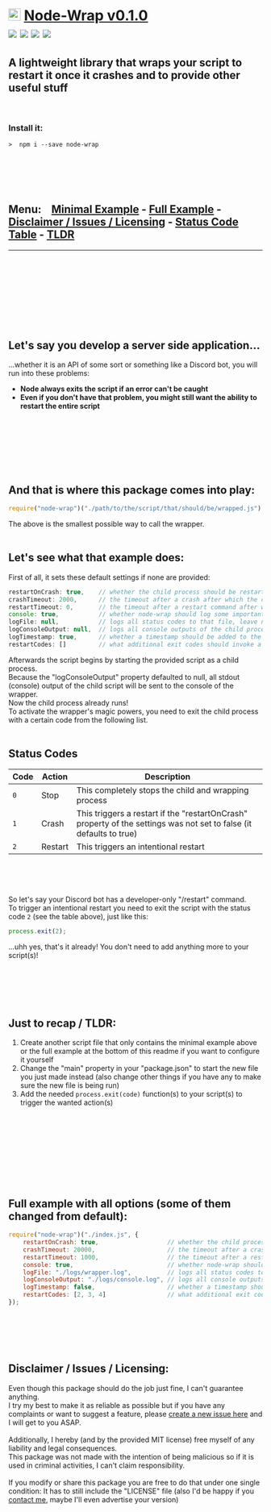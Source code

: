 # <img src="https://raw.githubusercontent.com/Sv443/Node-Wrap/master/icons/icon_tiny.png" style="width: 2.5vw;height: 2.5vw;"> <u>Node-Wrap v0.1.0</u> <br> [![](https://img.shields.io/github/license/Sv443/node-wrap.svg?style=flat-square)](https://github.com/Sv443/node-wrap/blob/master/LICENSE) [![](https://img.shields.io/badge/JSDoc-supported-green.svg?style=flat-square)](http://usejsdoc.org/) [![](https://img.shields.io/github/issues/Sv443/node-wrap.svg?style=flat-square)](https://github.com/Sv443/node-wrap/issues) [![](https://img.shields.io/github/stars/Sv443/node-wrap.svg?style=flat-square)](https://github.com/Sv443/node-wrap/stargazers)
## A lightweight library that wraps your script to restart it once it crashes and to provide other useful stuff

<br>

### Install it:
```
>  npm i --save node-wrap
```

<br><br>
---
## **Menu:** &nbsp; &nbsp;[Minimal Example](#and-that-is-where-this-package-comes-into-play) - [Full Example](#full-example-with-all-options-some-of-them-changed-from-default) - [Disclaimer / Issues / Licensing](#disclaimer--issues--licensing) - [Status Code Table](#status-codes) - [TLDR](#just-to-recap--tldr)
---  
<br><br><br><br>


<br><br><br>
## Let's say you develop a server side application...
...whether it is an API of some sort or something like a Discord bot, you will run into these problems:<br>
- **Node always exits the script if an error can't be caught**<br>
- **Even if you don't have that problem, you might still want the ability to restart the entire script**<br><br><br>

<br><br><br><br>

## And that is where this package comes into play:
```js
require("node-wrap")("./path/to/the/script/that/should/be/wrapped.js");
```
The above is the smallest possible way to call the wrapper.<br><br>
## Let's see what that example does:
First of all, it sets these default settings if none are provided:
```js
restartOnCrash: true,    // whether the child process should be restarted after it crashed
crashTimeout: 2000,      // the timeout after a crash after which the child process should be restarted
restartTimeout: 0,       // the timeout after a restart command after which the child process should be restarted
console: true,           // whether node-wrap should log some important info to the main console (stuff like "Starting process" and "Restarting process")
logFile: null,           // logs all status codes to that file, leave null or undefined for no file logging                
logConsoleOutput: null,  // logs all console outputs of the child process to that file, leave null or undefined for no file logging
logTimestamp: true,      // whether a timestamp should be added to the above logs
restartCodes: []         // what additional exit codes should invoke a restart
```
Afterwards the script begins by starting the provided script as a child process.<br>
Because the "logConsoleOutput" property defaulted to null, all stdout (console) output of the child script will be sent to the console of the wrapper.<br>
Now the child process already runs!<br>
To activate the wrapper's magic powers, you need to exit the child process with a certain code from the following list.<br><br>
## Status Codes
| Code | Action | Description |  
| --- | --- | --- |  
| `0` | Stop | This completely stops the child and wrapping process |  
| `1` | Crash | This triggers a restart if the "restartOnCrash" property of the settings was not set to false (it defaults to true) |  
| `2` | Restart | This triggers an intentional restart |<br>

<br><br><br>

So let's say your Discord bot has a developer-only "/restart" command.<br>
To trigger an intentional restart you need to exit the script with the status code `2` (see the table above), just like this:
```js
process.exit(2);
```
...uhh yes, that's it already! You don't need to add anything more to your script(s)!<br><br><br><br><br><br>

## Just to recap / TLDR:
1. Create another script file that only contains the minimal example above or the full example at the bottom of this readme if you want to configure it yourself
2. Change the "main" property in your "package.json" to start the new file you just made instead (also change other things if you have any to make sure the new file is being run)
3. Add the needed `process.exit(code)` function(s) to your script(s) to trigger the wanted action(s)


<br><br><br><br><br><br><br><br>
## Full example with all options (some of them changed from default):
```js
require("node-wrap")("./index.js", {
    restartOnCrash: true,                   // whether the child process should be restarted after it crashed
    crashTimeout: 20000,                    // the timeout after a crash after which the child process should be restarted
    restartTimeout: 1000,                   // the timeout after a restart command after which the child process should be restarted
    console: true,                          // whether node-wrap should log some important info to the main console (stuff like "Starting process" and "Restarting process")
    logFile: "./logs/wrapper.log",          // logs all status codes to that file, leave null or undefined for no file logging
    logConsoleOutput: "./logs/console.log", // logs all console outputs of the child process to that file, leave null or undefined for no file logging
    logTimestamp: false,                    // whether a timestamp should be added to the above logs
    restartCodes: [2, 3, 4]                 // what additional exit codes should invoke a restart
});
```

<br><br><br><br>
## Disclaimer / Issues / Licensing:
Even though this package should do the job just fine, I can't guarantee anything.<br>
I try my best to make it as reliable as possible but if you have any complaints or want to suggest a feature, please [create a new issue here](https://github.com/Sv443/node-wrap/issues) and I will get to you ASAP.<br><br>
Additionally, I hereby (and by the provided MIT license) free myself of any liability and legal consequences.<br>
This package was not made with the intention of being malicious so if it is used in criminal activities, I can't claim responsibility.<br><br>
If you modify or share this package you are free to do that under one single condition: It has to still include the "LICENSE" file (also I'd be happy if you [contact me](https://sv443.net/), maybe I'll even advertise your version)
